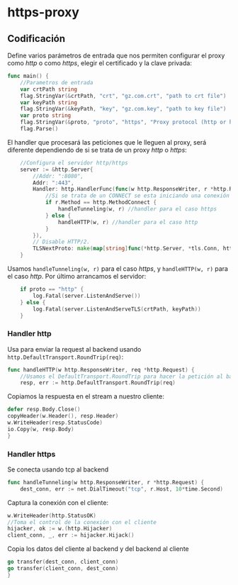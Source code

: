 # https-proxy

## Codificación

Define varios parámetros de entrada que nos permiten configurar el proxy como _http_ o como _https_, elegir el certificado y la clave privada:

```go
func main() {
	//Parametros de entrada
	var crtPath string
	flag.StringVar(&crtPath, "crt", "gz.com.crt", "path to crt file")
	var keyPath string
	flag.StringVar(&keyPath, "key", "gz.com.key", "path to key file")
	var proto string
	flag.StringVar(&proto, "proto", "https", "Proxy protocol (http or https)")
	flag.Parse()
```

El handler que procesará las peticiones que le lleguen al proxy, será diferente dependiendo de si se trata de un proxy _http_ o _https_:

```go
	//Configura el servidor http/https
	server := &http.Server{
		//Addr: ":8080",
		Addr: ":443",
		Handler: http.HandlerFunc(func(w http.ResponseWriter, r *http.Request) {
			//Si se trata de un CONNECT se esta iniciando una conexión TLS/SSL
			if r.Method == http.MethodConnect {
				handleTunneling(w, r) //handler para el caso https
			} else {
				handleHTTP(w, r) //handler para el caso http
			}
		}),
		// Disable HTTP/2.
		TLSNextProto: make(map[string]func(*http.Server, *tls.Conn, http.Handler)),
	}
```

Usamos `handleTunneling(w, r)` para el caso _https_, y `handleHTTP(w, r)` para el caso _http_. Por último arrancamos el servidor:

```go
	if proto == "http" {
		log.Fatal(server.ListenAndServe())
	} else {
		log.Fatal(server.ListenAndServeTLS(crtPath, keyPath))
	}
```

### Handler http

Usa para enviar la request al backend usando `http.DefaultTransport.RoundTrip(req)`:

```go
func handleHTTP(w http.ResponseWriter, req *http.Request) {
	//Usamos el DefaultTransport.RoundTrip para hacer la petición al backend
	resp, err := http.DefaultTransport.RoundTrip(req)
```

Copiamos la respuesta en el stream a nuestro cliente:

```go
defer resp.Body.Close()
copyHeader(w.Header(), resp.Header)
w.WriteHeader(resp.StatusCode)
io.Copy(w, resp.Body)
}
```

### Handler https

Se conecta usando tcp al backend

```go
func handleTunneling(w http.ResponseWriter, r *http.Request) {
	dest_conn, err := net.DialTimeout("tcp", r.Host, 10*time.Second)
```

Captura la conexión con el cliente:

```go
w.WriteHeader(http.StatusOK)
//Toma el control de la conexión con el cliente
hijacker, ok := w.(http.Hijacker)
client_conn, _, err := hijacker.Hijack()
```

Copia los datos del cliente al backend y del backend al cliente

```go
go transfer(dest_conn, client_conn)
go transfer(client_conn, dest_conn)
}
```
